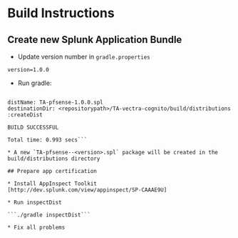 # Build Instructions

## Create new Splunk Application Bundle

* Update version number in `gradle.properties`

```version=1.0.0```

* Run gradle:

```./gradle createDist

distName: TA-pfsense-1.0.0.spl
destinationDir: <repositorypath>/TA-vectra-cognito/build/distributions
:createDist

BUILD SUCCESSFUL

Total time: 0.993 secs```

* A new `TA-pfsense--<version>.spl` package will be created in the build/distributions directory

## Prepare app certification

* Install AppInspect Toolkit [http://dev.splunk.com/view/appinspect/SP-CAAAE9U]

* Run inspectDist

```./gradle inspectDist```

* Fix all problems
